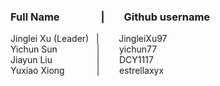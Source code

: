  ### Full Name&nbsp;&nbsp;&nbsp;&nbsp;&nbsp;&nbsp;&nbsp;&nbsp;&nbsp;&nbsp;&nbsp;&nbsp;&nbsp;&nbsp;&nbsp;&nbsp;&nbsp;|&nbsp;&nbsp;&nbsp;&nbsp;&nbsp;&nbsp;&nbsp;&nbsp;Github username<br />

Jinglei Xu (Leader)&nbsp;&nbsp;&nbsp;|&nbsp;&nbsp;&nbsp;&nbsp;&nbsp;&nbsp;&nbsp;&nbsp;JingleiXu97  <br />
Yichun Sun&nbsp;&nbsp;&nbsp;&nbsp;&nbsp;&nbsp;&nbsp;&nbsp;&nbsp;&nbsp;&nbsp;&nbsp;&nbsp;&nbsp;&nbsp;&nbsp;|&nbsp;&nbsp;&nbsp;&nbsp;&nbsp;&nbsp;&nbsp;&nbsp;yichun77  <br />
Jiayun Liu&nbsp;&nbsp;&nbsp;&nbsp;&nbsp;&nbsp;&nbsp;&nbsp;&nbsp;&nbsp;&nbsp;&nbsp;&nbsp;&nbsp;&nbsp;&nbsp;&nbsp;&nbsp;|&nbsp;&nbsp;&nbsp;&nbsp;&nbsp;&nbsp;&nbsp;&nbsp;DCY1117  <br />
Yuxiao Xiong&nbsp;&nbsp;&nbsp;&nbsp;&nbsp;&nbsp;&nbsp;&nbsp;&nbsp;&nbsp;&nbsp;&nbsp;&nbsp;|&nbsp;&nbsp;&nbsp;&nbsp;&nbsp;&nbsp;&nbsp;&nbsp;estrellaxyx  <br />